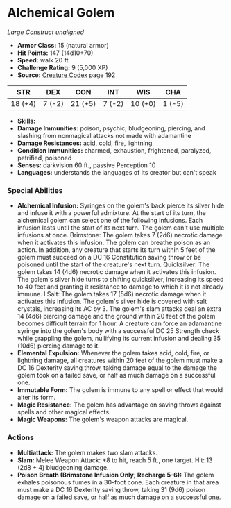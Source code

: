 # Alchemical Golem

*Large* *Construct* *unaligned*

- **Armor Class:** 15 (natural armor)
- **Hit Points:** 147 (14d10+70)
- **Speed:** walk 20 ft.
- **Challenge Rating:** 9 (5,000 XP)
- **Source:** [Creature Codex](https://koboldpress.com/kpstore/product/creature-codex-for-5th-edition-dnd) page 192

| STR | DEX | CON | INT | WIS | CHA |
| --- | --- | --- | --- | --- | --- |
| 18 (+4) | 7 (-2) | 21 (+5) | 7 (-2) | 10 (+0) | 1 (-5) |

- **Skills:** 
- **Damage Immunities:** poison, psychic; bludgeoning, piercing, and slashing from nonmagical attacks not made with adamantine
- **Damage Resistances:** acid, cold, fire, lightning
- **Condition Immunities:** charmed, exhaustion, frightened, paralyzed, petrified, poisoned
- **Senses:** darkvision 60 ft., passive Perception 10
- **Languages:** understands the languages of its creator but can't speak

### Special Abilities

- **Alchemical Infusion:** Syringes on the golem's back pierce its silver hide and infuse it with a powerful admixture. At the start of its turn, the alchemical golem can select one of the following infusions. Each infusion lasts until the start of its next turn. The golem can't use multiple infusions at once.
Brimstone: The golem takes 7 (2d6) necrotic damage when it activates this infusion. The golem can breathe poison as an action. In addition, any creature that starts its turn within 5 feet of the golem must succeed on a DC 16 Constitution saving throw or be poisoned until the start of the creature's next turn.
Quicksilver: The golem takes 14 (4d6) necrotic damage when it activates this infusion. The golem's silver hide turns to shifting quicksilver, increasing its speed to 40 feet and granting it resistance to damage to which it is not already immune. l
Salt: The golem takes 17 (5d6) necrotic damage when it activates this infusion. The golem's silver hide is covered with salt crystals, increasing its AC by 3. The golem's slam attacks deal an extra 14 (4d6) piercing damage and the ground within 20 feet of the golem becomes difficult terrain for 1 hour. A creature can force an adamantine syringe into the golem's body with a successful DC 25 Strength check while grappling the golem, nullifying its current infusion and dealing 35 (10d6) piercing damage to it.
- **Elemental Expulsion:** Whenever the golem takes acid, cold, fire, or lightning damage, all creatures within 20 feet of the golem must make a DC 16 Dexterity saving throw, taking damage equal to the damage the golem took on a failed save, or half as much damage on a successful one.
- **Immutable Form:** The golem is immune to any spell or effect that would alter its form.
- **Magic Resistance:** The golem has advantage on saving throws against spells and other magical effects.
- **Magic Weapons:** The golem's weapon attacks are magical.

### Actions

- **Multiattack:** The golem makes two slam attacks.
- **Slam:** Melee Weapon Attack: +8 to hit, reach 5 ft., one target. Hit: 13 (2d8 + 4) bludgeoning damage.
- **Poison Breath (Brimstone Infusion Only; Recharge 5-6):** The golem exhales poisonous fumes in a 30-foot cone. Each creature in that area must make a DC 16 Dexterity saving throw, taking 31 (9d6) poison damage on a failed save, or half as much damage on a successful one.



